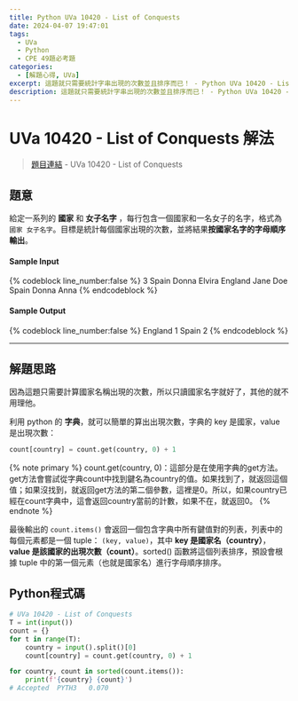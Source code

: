 ```yaml
---
title: Python UVa 10420 - List of Conquests
date: 2024-04-07 19:47:01
tags:
  - UVa
  - Python
  - CPE 49題必考題
categories:
  - [解題心得, UVa]
excerpt: 這題就只需要統計字串出現的次數並且排序而已！ - Python UVa 10420 - List of Conquests 解題心得
description: 這題就只需要統計字串出現的次數並且排序而已！ - Python UVa 10420 - List of Conquests 解題心得
---
```

# UVa 10420 - List of Conquests 解法

>[題目連結](https://onlinejudge.org/index.php?option=onlinejudge&Itemid=8&category=16&page=show_problem&problem=1361) - UVa 10420 - List of Conquests


## 題意
給定一系列的 **國家** 和 **女子名字** ，每行包含一個國家和一名女子的名字，格式為 `國家 女子名字`。目標是統計每個國家出現的次數，並將結果**按國家名字的字母順序輸出**。


#### Sample Input 
{% codeblock line_number:false %}
3
Spain Donna Elvira
England Jane Doe
Spain Donna Anna
{% endcodeblock %}

#### Sample Output 
{% codeblock line_number:false %}
England 1
Spain 2
{% endcodeblock %}

---

## 解題思路
因為這題只需要計算國家名稱出現的次數，所以只讀國家名字就好了，其他的就不用理他。

利用 python 的 **字典**，就可以簡單的算出出現次數，字典的 key 是國家，value 是出現次數：
```python
count[country] = count.get(country, 0) + 1
```

{% note primary %}
count.get(country, 0)：這部分是在使用字典的get方法。get方法會嘗試從字典count中找到鍵名為country的值。如果找到了，就返回這個值；如果沒找到，就返回get方法的第二個參數，這裡是0。所以，如果country已經在count字典中，這會返回country當前的計數，如果不在，就返回0。
{% endnote %}

最後輸出的 `count.items()` 會返回一個包含字典中所有鍵值對的列表，列表中的每個元素都是一個 tuple： `(key, value)`，其中 **key 是國家名（country）**，**value 是該國家的出現次數（count）**。sorted() 函數將這個列表排序，預設會根據 tuple 中的第一個元素（也就是國家名）進行字母順序排序。

## Python程式碼
```python
# UVa 10420 - List of Conquests
T = int(input())
count = {}
for t in range(T):
    country = input().split()[0]
    count[country] = count.get(country, 0) + 1

for country, count in sorted(count.items()):
    print(f'{country} {count}')
# Accepted	PYTH3	0.070
```